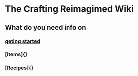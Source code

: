 # The Crafting Reimagimed Wiki

## What do you need info on

### [geting started](https://www.youtube.com/@TaccoonStudios)

### [Items]{}

### [Recipes]{}
